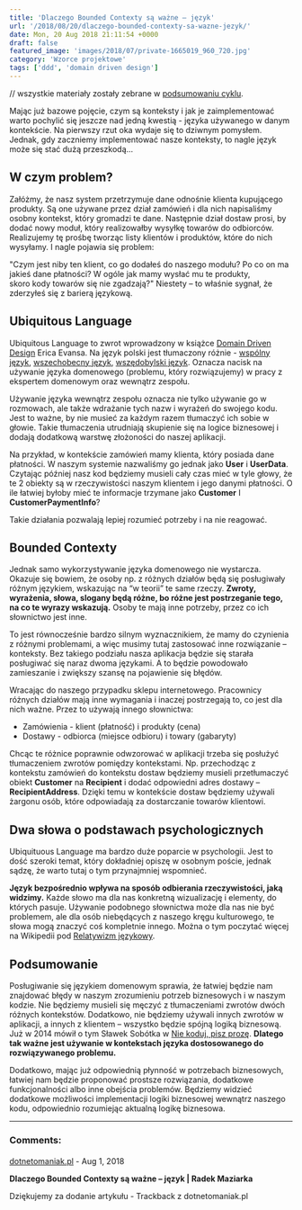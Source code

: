 ```yaml
---
title: 'Dlaczego Bounded Contexty są ważne – język'
url: '/2018/08/20/dlaczego-bounded-contexty-sa-wazne-jezyk/'
date: Mon, 20 Aug 2018 21:11:54 +0000
draft: false
featured_image: 'images/2018/07/private-1665019_960_720.jpg'
category: 'Wzorce projektowe'
tags: ['ddd', 'domain driven design']
---
```


 // wszystkie materiały zostały zebrane w [podsumowaniu cyklu](/2018/07/16/dlaczego-bounded-contexty-sa-wazne-podsumowanie/).

Mając już bazowe pojęcie, czym są konteksty i jak je zaimplementować warto pochylić się jeszcze nad jedną kwestią - języka używanego w danym kontekście. Na pierwszy rzut oka wydaje się to dziwnym pomysłem. Jednak, gdy zaczniemy implementować nasze konteksty, to nagle język może się stać dużą przeszkodą...

## **W czym problem?**

Załóżmy, że nasz system przetrzymuje dane odnośnie klienta kupującego produkty. Są one używane przez dział zamówień i dla nich napisaliśmy osobny kontekst, który gromadzi te dane. Następnie dział dostaw prosi, by dodać nowy moduł, który realizowałby wysyłkę towarów do odbiorców. Realizujemy tę prośbę tworząc listy klientów i produktów, które do nich wysyłamy. I nagle pojawia się problem:

"Czym jest niby ten klient, co go dodałeś do naszego modułu? Po co on ma jakieś dane płatności? W ogóle jak mamy wysłać mu te produkty, skoro kody towarów się nie zgadzają?" Niestety – to właśnie sygnał, że zderzyłeś się z barierą językową.

## **Ubiquitous** **Language**

Ubiquitous Language to zwrot wprowadzony w książce [Domain Driven Design](https://www.amazon.com/gp/product/0321125215?ie=UTF8&tag=martinfowlerc-20&linkCode=as2&camp=1789&creative=9325&creativeASIN=0321125215) Erica Evansa. Na język polski jest tłumaczony różnie - [wspólny język](https://dddunveiled.wordpress.com/2016/03/29/ubiquitous-language-czyli-dlaczego-nie-lubie-kubusia-puchatka/), [wszechobecny język](https://sprawnainzynieriaoprogramowania.blogspot.com/2008/10/najpierw-dziedzina.html), [wszędobylski język](https://bottega.com.pl/pdf/materialy/sdj-ddd.pdf). Oznacza nacisk na używanie języka domenowego (problemu, który rozwiązujemy) w pracy z ekspertem domenowym oraz wewnątrz zespołu.

Używanie języka wewnątrz zespołu oznacza nie tylko używanie go w rozmowach, ale także wdrażanie tych nazw i wyrażeń do swojego kodu. Jest to ważne, by nie musieć za każdym razem tłumaczyć ich sobie w głowie. Takie tłumaczenia utrudniają skupienie się na logice biznesowej i dodają dodatkową warstwę złożoności do naszej aplikacji.

Na przykład, w kontekście zamówień mamy klienta, który posiada dane płatności. W naszym systemie nazwaliśmy go jednak jako **User** i **UserData**. Czytając później nasz kod będziemy musieli cały czas mieć w tyle głowy, że te 2 obiekty są w rzeczywistości naszym klientem i jego danymi płatności. O ile łatwiej byłoby mieć te informacje trzymane jako **Customer** I **CustomerPaymentInfo**?

Takie działania pozwalają lepiej rozumieć potrzeby i na nie reagować.

## **Bounded Contexty**

Jednak samo wykorzystywanie języka domenowego nie wystarcza. Okazuje się bowiem, że osoby np. z różnych działów będą się posługiwały różnym językiem, wskazując na “w teorii” te same rzeczy. **Zwroty, wyrażenia, słowa, slogany będą różne, bo różne jest postrzeganie tego, na co te wyrazy wskazują.** Osoby te mają inne potrzeby, przez co ich słownictwo jest inne.

To jest równocześnie bardzo silnym wyznacznikiem, że mamy do czynienia z różnymi problemami, a więc musimy tutaj zastosować inne rozwiązanie – konteksty. Bez takiego podziału nasza aplikacja będzie się starała posługiwać się naraz dwoma językami. A to będzie powodowało zamieszanie i zwiększy szansę na pojawienie się błędów.

Wracając do naszego przypadku sklepu internetowego. Pracownicy różnych działów mają inne wymagania i inaczej postrzegają to, co jest dla nich ważne. Przez to używają innego słownictwa:

 *   Zamówienia - klient (płatność) i produkty (cena)
 *   Dostawy - odbiorca (miejsce odbioru) i towary (gabaryty)

Chcąc te różnice poprawnie odwzorować w aplikacji trzeba się posłużyć tłumaczeniem zwrotów pomiędzy kontekstami. Np. przechodząc z kontekstu zamówień do kontekstu dostaw będziemy musieli przetłumaczyć obiekt **Customer** na **Recipient** i dodać odpowiedni adres dostawy – **RecipientAddress**. Dzięki temu w kontekście dostaw będziemy używali żargonu osób, które odpowiadają za dostarczanie towarów klientowi.

## **Dwa słowa o podstawach psychologicznych**

Ubiquituous Language ma bardzo duże poparcie w psychologii. Jest to dość szeroki temat, który dokładniej opiszę w osobnym poście, jednak sądzę, że warto tutaj o tym przynajmniej wspomnieć.

**Język bezpośrednio wpływa na sposób odbierania rzeczywistości, jaką widzimy.** Każde słowo ma dla nas konkretną wizualizację i elementy, do których pasuje. Używanie podobnego słownictwa może dla nas nie być problemem, ale dla osób niebędących z naszego kręgu kulturowego, te słowa mogą znaczyć coś kompletnie innego. Można o tym poczytać więcej na Wikipedii pod [Relatywizm językowy](https://pl.wikipedia.org/wiki/Hipoteza_Sapira-Whorfa).

## **Podsumowanie**

Posługiwanie się językiem domenowym sprawia, że łatwiej będzie nam znajdować błędy w naszym zrozumieniu potrzeb biznesowych i w naszym kodzie. Nie będziemy musieli się męczyć z tłumaczeniami zwrotów dwóch różnych kontekstów. Dodatkowo, nie będziemy używali innych zwrotów w aplikacji, a innych z klientem – wszystko będzie spójną logiką biznesową. Już w 2014 mówił o tym Sławek Sobótka w [Nie koduj, pisz prozę](https://www.youtube.com/watch?v=CKONKZLmMwk). **Dlatego tak ważne jest używanie w kontekstach języka dostosowanego do rozwiązywanego problemu.**

Dodatkowo, mając już odpowiednią płynność w potrzebach biznesowych, łatwiej nam będzie proponować prostsze rozwiązania, dodatkowe funkcjonalności albo inne obejścia problemów. Będziemy widzieć dodatkowe możliwości implementacji logiki biznesowej wewnątrz naszego kodu, odpowiednio rozumiejąc aktualną logikę biznesowa.

---
### Comments:
#### 
[dotnetomaniak.pl](https://dotnetomaniak.pl/Dlaczego-Bounded-Contexty-sa-wazne-jezyk-Radek-Maziarka "") - <time datetime="2018-08-20 22:19:19">Aug 1, 2018</time>

**Dlaczego Bounded Contexty są ważne – język | Radek Maziarka**

Dziękujemy za dodanie artykułu - Trackback z dotnetomaniak.pl
